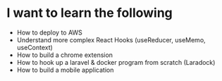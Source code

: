 # I want to learn the following
- How to deploy to AWS
- Understand more complex React Hooks (useReducer, useMemo, useContext)
- How to build a chrome extension
- How to hook up a laravel & docker program from scratch (Laradock)
- How to build a mobile application

